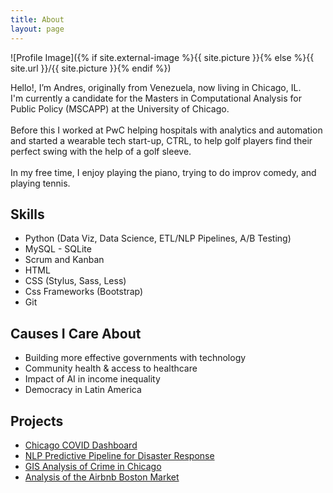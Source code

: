```yaml
---
title: About
layout: page
---
```

![Profile Image]({% if site.external-image %}{{ site.picture }}{% else %}{{ site.url }}/{{ site.picture }}{% endif %})

<p>Hello!, I’m Andres, originally from Venezuela, now living in Chicago, IL. 
	<br> I'm currently a candidate for the Masters in Computational Analysis for Public Policy (MSCAPP) at the University of Chicago. 
	<br>
	<br> Before this I worked at PwC helping hospitals with analytics and automation and started a wearable tech start-up, CTRL, to help golf players find their perfect swing with the help of a golf sleeve. 
	<br>
	<br> In my free time, I enjoy playing the piano, trying to do improv comedy, and playing tennis.
</p>

<h2>Skills</h2>
<ul class="skill-list">
	<li>Python (Data Viz, Data Science, ETL/NLP Pipelines, A/B Testing)</li>
	<li>MySQL - SQLite</li>
	<li>Scrum and Kanban</li>
	<li>HTML</li>
	<li>CSS (Stylus, Sass, Less)</li>
	<li>Css Frameworks (Bootstrap)</li>
	<li>Git</li>
</ul>

<h2>Causes I Care About</h2>
<ul class="causes-list">
	<li>Building more effective governments with technology</li>
	<li>Community health & access to healthcare</li>
	<li>Impact of AI in income inequality</li>
	<li>Democracy in Latin America</li>
</ul>

<h2>Projects</h2>
<ul>
	<li><a href="https://github.com/acrucetta/chicago_COVID_app"> Chicago COVID Dashboard</a></li>
	<li><a href="https://github.com/acrucetta/disaster_response_pipeline">NLP Predictive Pipeline for Disaster Response</a></li>
	<li><a href="https://github.com/acrucetta/adverse_childhood_exp_chicago">GIS Analysis of Crime in Chicago</a></li>
	<li><a href="https://github.com/acrucetta/airbnb_boston">Analysis of the Airbnb Boston Market</a></li>	
</ul>
